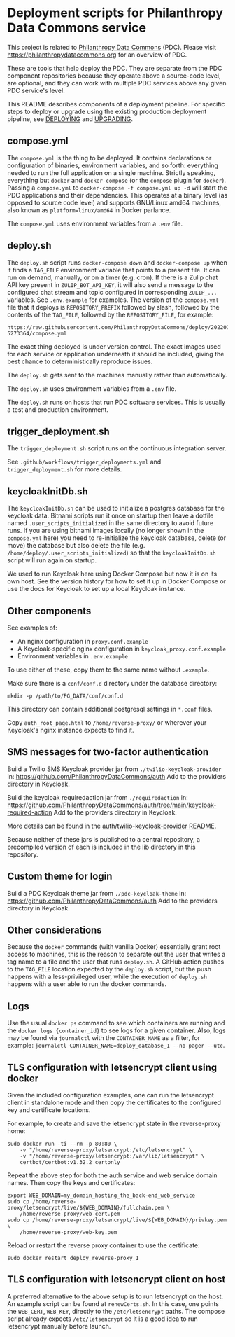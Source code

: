 # Deployment scripts for Philanthropy Data Commons service

This project is related to
[Philanthropy Data Commons](https://philanthropydatacommons.org) (PDC). Please
visit https://philanthropydatacommons.org for an overview of PDC.

These are tools that help deploy the PDC. They are separate from the PDC
component repositories because they operate above a source-code level, are
optional, and they can work with multiple PDC services above any given PDC
service's level.

This README describes components of a deployment pipeline. For specific steps to
deploy or upgrade using the existing production deployment pipeline, see
[DEPLOYING](./DEPLOYING.md) and [UPGRADING](./UPGRADING.md).

## compose.yml

The `compose.yml` is the thing to be deployed. It contains declarations or
configuration of binaries, environment variables, and so forth: everything
needed to run the full application on a single machine. Strictly speaking,
everything but `docker` and `docker-compose` (or the `compose` plugin for
`docker`). Passing a `compose.yml` to `docker-compose -f compose.yml up -d`
will start the PDC applications and their dependencies. This operates at a
binary level (as opposed to source code level) and supports GNU/Linux amd64
machines, also known as `platform=linux/amd64` in Docker parlance.

The `compose.yml` uses environment variables from a `.env` file.

## deploy.sh

The `deploy.sh` script runs `docker-compose down` and `docker-compose up` when
it finds a `TAG_FILE` environment variable that points to a present file. It can
run on demand, manually, or on a timer (e.g. cron). If there is a Zulip chat API
key present in `ZULIP_BOT_API_KEY`, it will also send a message to the
configured chat stream and topic configured in corresponding `ZULIP_...`
variables. See `.env.example` for examples. The version of the `compose.yml`
file that it deploys is `REPOSITORY_PREFIX` followed by slash, followed by the
contents of the `TAG_FILE`, followed by the `REPOSITORY_FILE`, for example:

    https://raw.githubusercontent.com/PhilanthropyDataCommons/deploy/20220715-5273364/compose.yml

The exact thing deployed is under version control. The exact images used for
each service or application underneath it should be included, giving the best
chance to deterministically reproduce issues.

The `deploy.sh` gets sent to the machines manually rather than automatically.

The `deploy.sh` uses environment variables from a `.env` file.

The `deploy.sh` runs on hosts that run PDC software services. This is usually a
test and production environment.

## trigger_deployment.sh

The `trigger_deployment.sh` script runs on the continuous integration server.

See `.github/workflows/trigger_deployments.yml` and `trigger_deployment.sh` for
more details.

## keycloakInitDb.sh

The `keycloakInitDb.sh` can be used to initialize a postgres database for the
keycloak data. Bitnami scripts run it once on startup then leave a dotfile
named `.user_scripts_initialized` in the same directory to avoid future runs. If
you are using bitnami images locally (no longer shown in the `compose.yml` here)
you need to re-initialize the keycloak database, delete (or move) the database
but also delete the file (e.g. `/home/deploy/.user_scripts_initialized`) so that
the `keycloakInitDb.sh` script will run again on startup.

We used to run Keycloak here using Docker Compose but now it is on its own host.
See the version history for how to set it up in Docker Compose or use the docs
for Keycloak to set up a local Keycloak instance.

## Other components

See examples of:

 * An nginx configuration in `proxy.conf.example`
 * A Keycloak-specific nginx configuration in `keycloak_proxy.conf.example`
 * Environment variables in `.env.example`

To use either of these, copy them to the same name without `.example`.

Make sure there is a `conf/conf.d` directory under the database directory:

    mkdir -p /path/to/PG_DATA/conf/conf.d

This directory can contain additional postgresql settings in `*.conf` files.

Copy `auth_root_page.html` to `/home/reverse-proxy/` or wherever your Keycloak's
nginx instance expects to find it.

## SMS messages for two-factor authentication

Build a Twilio SMS Keycloak provider jar from `./twilio-keycloak-provider` in:
https://github.com/PhilanthropyDataCommons/auth
Add to the providers directory in Keycloak.

Build the keycloak requiredaction jar from `./requiredaction` in:
https://github.com/PhilanthropyDataCommons/auth/tree/main/keycloak-required-action
Add to the providers directory in Keycloak.

More details can be found in the [auth/twilio-keycloak-provider README](
https://github.com/PhilanthropyDataCommons/auth/tree/main/twilio-keycloak-provider
).

Because neither of these jars is published to a central repository, a precompiled
version of each is included in the lib directory in this repository.

## Custom theme for login

Build a PDC Keycloak theme jar from `./pdc-keycloak-theme` in:
https://github.com/PhilanthropyDataCommons/auth
Add to the providers directory in Keycloak.

## Other considerations

Because the `docker` commands (with vanilla Docker) essentially grant root
access to machines, this is the reason to separate out the user that writes a
tag name to a file and the user that runs `deploy.sh`. A GitHub action pushes to
the `TAG_FILE` location expected by the `deploy.sh` script, but the push happens
with a less-privileged user, while the execution of `deploy.sh` happens with a
user able to run the docker commands.

## Logs

Use the usual `docker ps` command to see which containers are running and the
`docker logs {container_id}` to see logs for a given container. Also, logs may
be found via `journalctl` with the `CONTAINER_NAME` as a filter, for example:
`journalctl CONTAINER_NAME=deploy_database_1 --no-pager --utc`.

## TLS configuration with letsencrypt client using docker

Given the included configuration examples, one can run the letsencrypt client
in standalone mode and then copy the certificates to the configured key and
certificate locations.

For example, to create and save the letsencrypt state in the reverse-proxy home:

    sudo docker run -ti --rm -p 80:80 \
        -v "/home/reverse-proxy/letsencrypt:/etc/letsencrypt" \
        -v "/home/reverse-proxy/letsencrypt:/var/lib/letsencrypt" \
        certbot/certbot:v1.32.2 certonly

Repeat the above step for both the auth service and web service domain names.
Then copy the keys and certificates:

    export WEB_DOMAIN=my_domain_hosting_the_back-end_web_service
    sudo cp /home/reverse-proxy/letsencrypt/live/${WEB_DOMAIN}/fullchain.pem \
        /home/reverse-proxy/web-cert.pem
    sudo cp /home/reverse-proxy/letsencrypt/live/${WEB_DOMAIN}/privkey.pem \
        /home/reverse-proxy/web-key.pem

Reload or restart the reverse proxy container to use the certificate:

    sudo docker restart deploy_reverse-proxy_1

## TLS configuration with letsencrypt client on host

A preferred alternative to the above setup is to run letsencrypt on the host.
An example script can be found at `renewCerts.sh`. In this case, one points
the `WEB_CERT`, `WEB_KEY`, directly to the
`/etc/letsencrypt` paths. The compose script already expects `/etc/letsencrypt`
so it is a good idea to run letsencrypt manually before launch.
